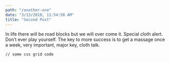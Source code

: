 ```yaml
---
path: "/another-one"
date: "3/13/2018, 11:54:58 AM"
title: "Second Post"
---
```

In life there will be road blocks but we will over come it. Special cloth alert. Don’t ever play yourself. The key to more success is to get a massage once a week, very important, major key, cloth talk.
<pre><code>// some css grid code </code></pre>
